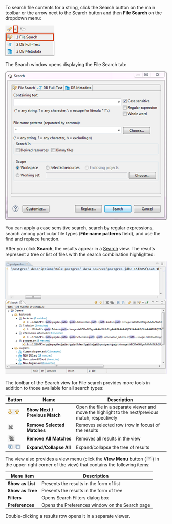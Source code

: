 To search file contents for a string, click the Search button on the main toolbar or the arrow next to the Search button and then **File Search** on the dropdown menu:

![](images/ug/File=Search-menu.png)

The Search window opens displaying the File Search tab:

![](images/ug/Search-window.png)

You can apply a case sensitive search, search by regular expressions, search among particular file types (**File name patterns** field), and use the find and replace function.

After you click **Search**, the results appear in a [Search](Search) view. The results represent a tree or list of files with the search combination highlighted:

![](images/ug/File-search-results-view.png)

The toolbar of the Search view for File search provides more tools in addition to those available for all search types:

Button|Name|Description
------|----|-----------
![](images/ug/Show-next-previous-match-button.png)|**Show Next / Previous Match**|Open the file in a separate viewer and move the highlight to the next/previous match, respectively
![](images/ug/Remove-selected-matches-button.png)|**Remove Selected Matches**|Removes selected row (row in focus) of the results
![](images/ug/Remove-all-matches-button.png)|**Remove All Matches**|Removes all results in the view
![](images/ug/Expand-Collapse-all-buttons.png)|**Expand/Collapse All**|Expand/collapse the tree of results

The view also provides a view menu (click the **View Menu** button (![](images/ug/View-menu-icon.png)) in the upper-right corner of the view) that contains the following items:

Menu item|Description
---------|-----------
**Show as List**|Presents the results in the form of list
**Show as Tree**|Presents the results in the form of tree
**Filters**|Opens Search Filters dialog box
**Preferences**|Opens the Preferences window on the Search page

Double-clicking a results row opens it in a separate viewer.
